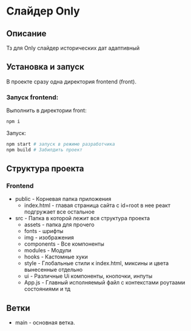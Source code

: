 # Слайдер Only

## Описание
Тз для Only слайдер исторических дат адаптивный

## Установка и запуск
В проекте сразу одна директория frontend (front).

### Запуск frontend:
Выполнить в директории front:
```bash
npm i
```
Запуск:
```bash
npm start # запуск в режиме разработчика
npm build # Забилдить проект 
```

## Структура проекта

### Frontend
- public - Корневая папка приложения
  - index.html - главая страница сайта c id=root в нее реакт подгружает все остальное
- src - Папка в которой лежит вся структура проекта
  -  assets - папка для прочего
    -  fonts - шрифты
    -  img - изображения
  -  сomponents - Все компоненты
  -  modules - Модули
  -  hooks - Кастомные хуки
  -  style - Глобальные стили к index.html, миксины и цвета вынесенные отдельно
  -  ui - Различные Ui компоненты, кнопочки, инпуты
  -  App.js - Главный исполняемый файл с контекстами роутаами состояниями и тд
 
## Ветки

* main - основная ветка.
